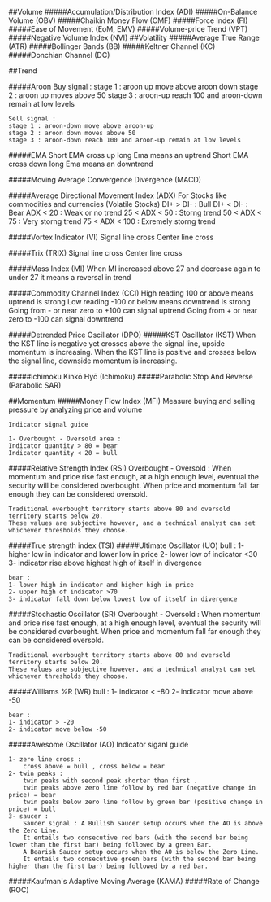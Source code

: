 ##Volume
#####Accumulation/Distribution Index (ADI)
#####On-Balance Volume (OBV)
#####Chaikin Money Flow (CMF)
#####Force Index (FI)
#####Ease of Movement (EoM, EMV)
#####Volume-price Trend (VPT)
#####Negative Volume Index (NVI)
##Volatility
#####Average True Range (ATR)
#####Bollinger Bands (BB)
#####Keltner Channel (KC)
#####Donchian Channel (DC)

##Trend

#####Aroon
    Buy signal : 
    stage 1 : aroon up move above aroon down
    stage 2 : aroon up moves above 50
    stage 3 : aroon-up reach 100 and aroon-down remain at low levels

    Sell signal :
    stage 1 : aroon-down move above aroon-up
    stage 2 : aroon down moves above 50
    stage 3 : aroon-down reach 100 and aroon-up remain at low levels

#####EMA
    Short EMA cross up long Ema means an uptrend
    Short EMA cross down long Ema means an downtrend
    
#####Moving Average Convergence Divergence (MACD)

#####Average Directional Movement Index (ADX)
    For Stocks like commodities and currencies (Volatile Stocks)
    DI+ > DI- : Bull
    DI+ < DI- : Bear
    ADX < 20 : Weak or no trend
    25 < ADX < 50 : Storng trend
    50 < ADX < 75 : Very storng trend
    75 < ADX < 100 : Exremely storng trend
    
#####Vortex Indicator (VI)
    Signal line cross
    Center line cross

#####Trix (TRIX)
    Signal line cross
     Center line cross

#####Mass Index (MI)
    When MI increased above 27 and decrease again to under 27 it means a reversal in trend

#####Commodity Channel Index (CCI)
    High reading 100 or above means uptrend is strong
    Low reading -100 or below means downtrend is strong
    Going from - or near zero to +100 can signal uptrend
    Going from + or near zero to -100 can signal downtrend

#####Detrended Price Oscillator (DPO)
#####KST Oscillator (KST)
    When the KST line is negative yet crosses above the signal line, upside momentum is increasing.
    When the KST line is positive and crosses below the signal line, downside momentum is increasing.

#####Ichimoku Kinkō Hyō (Ichimoku)
#####Parabolic Stop And Reverse (Parabolic SAR)

##Momentum
#####Money Flow Index (MFI)
    Measure buying and selling pressure by analyzing price and volume
    
    Indicator signal guide
    
    1- Overbought - Oversold area :
    Indicator quantity > 80 = bear
    Indicator quantity < 20 = bull

#####Relative Strength Index (RSI)
    Overbought - Oversold : When momentum and price rise fast enough, at a high enough level, eventual the security will be considered overbought.
    When price and momentum fall far enough they can be considered oversold.
    
    Traditional overbought territory starts above 80 and oversold territory starts below 20.
    These values are subjective however, and a technical analyst can set whichever thresholds they choose.

#####True strength index (TSI)
#####Ultimate Oscillator (UO)
    bull : 
    1- higher low in indicator and lower low in price
    2- lower low of indicator <30
    3- indicator rise above highest high of itself in divergence
    
    bear :
    1- lower high in indicator and higher high in price
    2- upper high of indicator >70
    3- indicator fall down below lowest low of itself in divergence

#####Stochastic Oscillator (SR)
    Overbought - Oversold : When momentum and price rise fast enough, at a high enough level, eventual the security will be considered overbought.
    When price and momentum fall far enough they can be considered oversold.
    
    Traditional overbought territory starts above 80 and oversold territory starts below 20.
    These values are subjective however, and a technical analyst can set whichever thresholds they choose.

#####Williams %R (WR)
    bull : 
    1- indicator < -80
    2- indicator move above -50
    
    bear :
    1- indicator > -20
    2- indicator move below -50

#####Awesome Oscillator (AO)
    Indicator siganl guide
    
    1- zero line cross : 
        cross above = bull , cross below = bear
    2- twin peaks : 
        twin peaks with second peak shorter than first . 
        twin peaks above zero line follow by red bar (negative change in price) = bear
        twin peaks below zero line follow by green bar (positive change in price) = bull
    3- saucer : 
        Saucer signal : A Bullish Saucer setup occurs when the AO is above the Zero Line.
        It entails two consecutive red bars (with the second bar being lower than the first bar) being followed by a green Bar.
        A Bearish Saucer setup occurs when the AO is below the Zero Line. 
        It entails two consecutive green bars (with the second bar being higher than the first bar) being followed by a red bar.

#####Kaufman's Adaptive Moving Average (KAMA)
#####Rate of Change (ROC)
